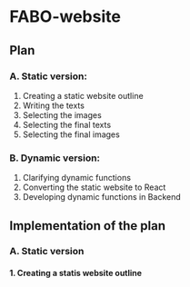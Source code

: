 # FABO-website

## Plan
### A. Static version:
1. Creating a static website outline
2. Writing the texts
3. Selecting the images
4. Selecting the final texts
5. Selecting the final images

### B. Dynamic version:
1. Clarifying dynamic functions
2. Converting the static website to React
3. Developing dynamic functions in Backend

## Implementation of the plan
### A. Static version
#### 1. Creating a statis website outline
